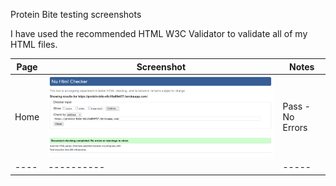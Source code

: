 Protein Bite testing screenshots

I have used the recommended HTML W3C Validator to validate all of my HTML files.


| Page | Screenshot | Notes |
| ---- | ---------- | ----- | 
| Home | ![htmlhomescrenshot](TESTING-screenshots\html-validatorcheck-homepage.png) | Pass - No Errors |
| ---- | ---------- | ----- |